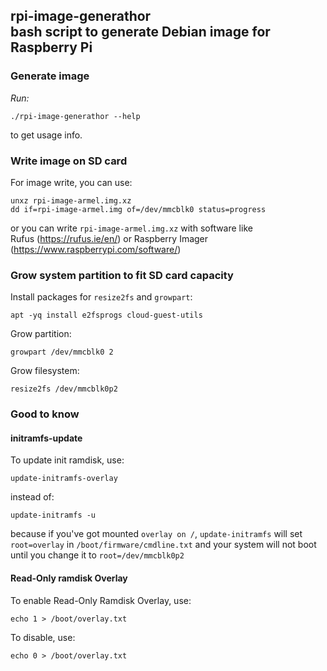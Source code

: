 rpi-image-generathor \
bash script to generate Debian image for Raspberry Pi
---

### Generate image
*Run:*
```
./rpi-image-generathor --help
```
to get usage info.

### Write image on SD card
For image write, you can use:
```
unxz rpi-image-armel.img.xz
dd if=rpi-image-armel.img of=/dev/mmcblk0 status=progress
```
or you can write `rpi-image-armel.img.xz` with software like \
Rufus (https://rufus.ie/en/) or Raspberry Imager (https://www.raspberrypi.com/software/)

### Grow system partition to fit SD card capacity
Install packages for `resize2fs` and `growpart`:
```
apt -yq install e2fsprogs cloud-guest-utils
```
Grow partition:
```
growpart /dev/mmcblk0 2
```
Grow filesystem:
```
resize2fs /dev/mmcblk0p2
```

### Good to know

#### initramfs-update
To update init ramdisk, use:
```
update-initramfs-overlay
```
instead of:
```
update-initramfs -u
```
because if you've got mounted `overlay on /`, `update-initramfs` will set `root=overlay`
in `/boot/firmware/cmdline.txt` and your system will not boot until you change it to `root=/dev/mmcblk0p2`

#### Read-Only ramdisk Overlay
To enable Read-Only Ramdisk Overlay, use:
```
echo 1 > /boot/overlay.txt
```
To disable, use:
```
echo 0 > /boot/overlay.txt
```
